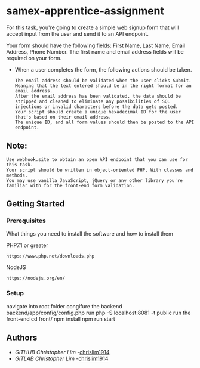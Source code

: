 # samex-apprentice-assignment

For this task, you're going to create a simple web signup form that will accept input from the user and send it to an API endpoint.


Your form should have the following fields: First Name, Last Name, Email Address, Phone Number. The first name and email address fields will be required on your form.


* When a user completes the form, the following actions should be taken.
    ```
    The email address should be validated when the user clicks Submit. Meaning that the text entered should be in the right format for an email address.
    After the email address has been validated, the data should be stripped and cleaned to eliminate any possibilities of SQL injections or invalid characters before the data gets posted.
    Your script should create a unique hexadecimal ID for the user that's based on their email address.
    The unique ID, and all form values should then be posted to the API endpoint.
    ```

## Note:

    Use webhook.site to obtain an open API endpoint that you can use for this task.
    Your script should be written in object-oriented PHP. With classes and methods.
    You may use vanilla JavaScript, jQuery or any other library you're familiar with for the front-end form validation.

## Getting Started
### Prerequisites

What things you need to install the software and how to install them

PHP7.1 or greater
```
https://www.php.net/downloads.php
```

NodeJS
```
https://nodejs.org/en/
```
### Setup
navigate into root folder
congifure the backend
backend/app/config/config.php
run php -S localhost:8081 -t public
run the front-end
cd front/
npm install
npm run start

## Authors

* *GITHUB Christopher Lim* -[chrislim1914](https://github.com/chrislim1914)
* *GITLAB Christopher Lim* -[chrislim1914](https://gitlab.com/chrislim1914)
